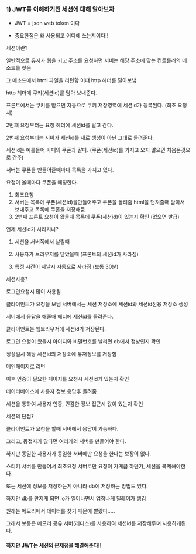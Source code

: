 ### 1) JWT를 이해하기전 세션에 대해 알아보자

- JWT = json web token 이다

- 중요한점은 왜 사용되고 어디에 쓰는지이다!!



세션이란?

일반적으로 유저가 웹을 키고 주소를 요청하면 서버는 해당 주소에 맞는 컨트롤러의 메소드를 찾음

그 메소드에서 html 파일을 리턴함 이떄 http 헤더를 달아보냄

http 헤더에 쿠키(세션id)를 담아 보내준다.

프론트에서는 쿠키를 받으면 자동으로 쿠키 저장영역에 세션id가 등록된다. (최초 요청시)

2번째 요청부터는 요청 헤더에 세션id를 달고 간다.

2번째 요청부터는 서버가 세션id를 새로 생성이 아닌 그대로 돌려준다.

세션id는 예를들어 카페의 쿠폰과 같다. (쿠폰(세션id)를 가지고 오지 않으면 처음온것으로 간주)

서버는 쿠폰을 만들어줄때마다 목록을 가지고 있다.

요청이 올때마다 쿠폰을 매칭한다.



1. 최초요청
2. 서버는 목록에 쿠폰(세션id)을만들어주고 쿠폰을 돌려줌 html을 던져줄때 담아서 보내주고 목록에 쿠폰을 저장해둠
3. 2번째 프론트 요청이 왔을때 목록에 쿠폰(세션id)이 있는지 확인 (없으면 발급)



언제 세션id가 사라지나?

1. 세션을 서버쪽에서 날릴때

2. 사용자가 브라우저를 닫았을때 (프론트의 세션id가 사라짐)
3. 특정 시간이 지날시 자동으로 사라짐 (보통 30분)



세션사용?

로그인요청시 많이 사용됨

클라이언트가 요청을 보냄 서버에서는 세션 저장소에 세션id와 세션id전용 저장소 생성

서버에서 응답을 해줄때 헤더에 세션id를 돌려준다.

클라이언트는 웹브라우저에 세션id가 저장된다.

로그인 요청이 왔을시 아이디와 비밀번호를 날리면 db에서 정상인지 확인

정상일시 해당 세션id의 저장소에 유저정보를 저장함

메인페이지로 리턴

이후 인증이 필요한 페이지를 요청시 세션id가 있는지 확인

데이터베이스에 사용자 정보 응답후 돌려줌



세션을 통하여 사용자 인증, 민감한 정보 접근시 값이 있는지 확인



세션의 단점?

클라이언트가 요청을 할때 서버에서 응답이 가능하다.

그리고, 동접자가 많다면 여러개의 서버를 만들어야 한다.

하지만 동일한 사용자가 동일한 서버에만 요청을 한다는 보장이 없다.

스티키 서버를 만들어서 최초요청 서버로만 요청이 가게끔 하던가, 세션을 복제해야한다.

또는 세션에 정보를 저장하는게 아니라 db에 저장하는 방법도 있다.

하지만 db를 만지게 되면 io가 일어나면서 엄청나게 딜레이가 생김

원래는 메모리에서 데이터를 찾기 때문에 빨랐다.....

그래서 보통은 메모리 공유 서버(레디스)를 사용하여 세션id를 저장해두며 사용하게된다.



#### 하지만 JWT는 세션의 문제점을 해결해준다!!
















































